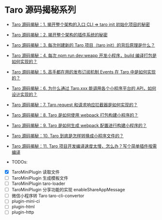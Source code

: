# Taro 源码揭秘系列

- [Taro 源码揭秘：1. 揭开整个架构的入口 CLI => taro init 初始化项目的秘密](../taro/cli-init/)
- [Taro 源码揭秘：2. 揭开整个架构的插件系统的秘密](../taro/cli-plugins/)
- [Taro 源码揭秘：3. 每次创建新的 Taro 项目（taro init）的背后原理是什么？](../taro/cli-init-2/)
- [Taro 源码揭秘：4. 每次 npm run dev:weapp 开发小程序，build 编译打包是如何实现的？](../taro/cli-build/)
- [Taro 源码揭秘：5. 高手都在用的发布订阅机制 Events 在 Taro 中是如何实现的？](../taro/events/)
- [Taro 源码揭秘：6. 为什么通过 Taro.xxx 能调用各个小程序平台的 API，如何设计实现的？](../taro/native-apis/)
- [Taro 源码揭秘：7. Taro.request 和请求响应拦截器是如何实现的？](../taro/request/)
- [Taro 源码揭秘：8. Taro 是如何使用 webpack 打包构建小程序的？](../taro/webpack5/)
- [Taro 源码揭秘：9. Taro 是如何生成 webpack 配置进行构建小程序的？](../taro/webpack5-runner/)
- [Taro 源码揭秘：10. Taro 到底是怎样转换成小程序文件的？](../taro/mini-plugin/)
- [Taro 源码揭秘：11. Taro 项目开发编译速度太慢，怎么办？写个简单插件按需编译](../taro/mini-plugin-2/)

- TODOs:
- [x] TaroMiniPlugin 读取文件
- [ ] TaroMiniPlugin 生成模板文件
- [ ] TaroMiniPlugin taro-loader
- [ ] TaroMiniPlugin 分享功能的实现 enableShareAppMessage
- [ ] 微信小程序转 Taro taro-cli-convertor
- [ ] plugin-mini-ci
- [ ] plugin-html
- [ ] plugin-http
